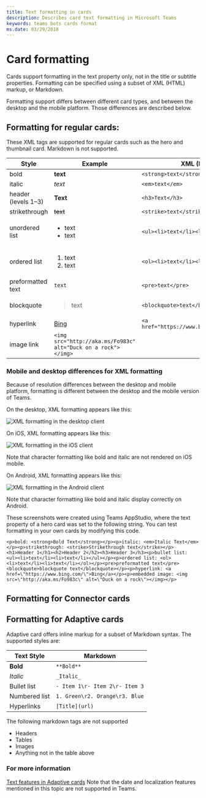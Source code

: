 ```yaml
---
title: Text formatting in cards
description: Describes card text formatting in Microsoft Teams
keywords: teams bots cards format
ms.date: 03/29/2018
---
```

# Card formatting

Cards support formatting in the text property only, not in the title or subtitle properties. Formatting can be specified using a subset of XML (HTML) markup, or Markdown.

Formatting support differs between different card types, and between the desktop and the mobile platform. Those differences are described below.

## Formatting for regular cards:

These XML tags are supported for regular cards such as the hero and thumbnail card. Markdown is not supported.

| Style | Example | XML (HTML) |
| --- | --- | --- |
| bold | **text** | `<strong>text</strong>` |
| italic | *text* | `<em>text</em>` |
| header (levels 1&ndash;3) | **Text** | `<h3>Text</h3>` |
| strikethrough | ~~text~~ | `<strike>text</strike>` |
| unordered list | <ul><li>text</li><li>text</li></ul> | `<ul><li>text</li><li>text</li></ul>` |
| ordered list | <ol><li>text</li><li>text</li></ol> | `<ol><li>text</li><li>text</li></ol>` |
| preformatted text | `text` | `<pre>text</pre>` |
| blockquote | <blockquote>text</blockquote> | `<blockquote>text</blockquote>` |
| hyperlink | [Bing](https://www.bing.com/) | `<a href="https://www.bing.com/">Bing</a>` |
| image link | `<img src="http://aka.ms/Fo983c" alt="Duck on a rock"></img>` |

### Mobile and desktop differences for XML formatting

Because of resolution differences between the desktop and mobile platform, formatting is different between the desktop and the mobile version of Teams.

On the desktop, XML formatting appears like this:

![XML formatting in the desktop client](~/assets/images/cards/card-formatting-xml-desktop-v2.png)

On iOS, XML formatting appears like this:

![XML formatting in the iOS client](~/assets/images/cards/card-formatting-xml-mobile-v2.png)

Note that character formatting like bold and italic are not rendered on iOS mobile.

On Android, XML formatting appears like this:

![XML formatting in the Android client](~/assets/images/cards/card-formatting-xml-android.png)

Note that character formatting like bold and italic display correctly on Android.

These screenshots were created using Teams AppStudio, where the text property of a hero card was set to the following string. You can test formatting in your own cards by modifying this code.

`<p>bold: <strong>Bold Text</strong></p><p>italic: <em>Italic Text</em></p><p>strikethrough: <strike>Strikethrough text</strike></p><h1>Header 1</h1><h2>Header 2</h2><h3>Header 3</h3><p>bullet list: <ul><li>text</li><li>text</li></ul></p><p>ordered list: <ol><li>text</li><li>text</li></ol></p><pre>preformatted text</pre><blockquote>blockquote text</blockquote></p><p>hyperlink: <a href=\"https://www.bing.com/\">Bing</a></p><p>embedded image: <img src=\"http://aka.ms/Fo983c\" alt=\"Duck on a rock\"></img></p>`

## Formatting for Connector cards

## Formatting for Adaptive cards

Adaptive card offers inline markup for a subset of Markdown syntax. The supported styles are:

| Text Style      | Markdown |
|-----------------|-----|
| **Bold**        | ```**Bold**``` |
| _Italic_        | ```_Italic_``` |
| Bullet list     | ```- Item 1\r- Item 2\r- Item 3``` | 
| Numbered list   | ```1. Green\r2. Orange\r3. Blue``` |
| Hyperlinks      | ```[Title](url)``` |

The following markdown tags are not supported

* Headers
* Tables
* Images
* Anything not in the table above

### For more information

[Text features in Adaptive cards](https://docs.microsoft.com/en-us/adaptive-cards/create/textfeatures)
Note that the date and localization features mentioned in this topic are not supported in Teams.
